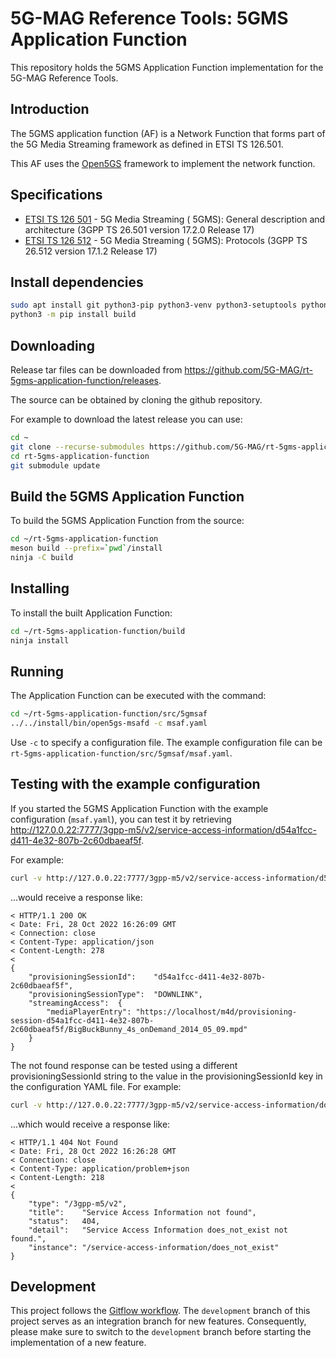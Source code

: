 # 5G-MAG Reference Tools: 5GMS Application Function

This repository holds the 5GMS Application Function implementation for the 5G-MAG Reference Tools.

## Introduction

The 5GMS application function (AF) is a Network Function that forms part of the 5G Media Streaming framework as defined
in ETSI TS 126.501.

This AF uses the [Open5GS](https://open5gs.org/) framework to implement the network function.

## Specifications

* [ETSI TS 126 501](https://portal.etsi.org/webapp/workprogram/Report_WorkItem.asp?WKI_ID=66447) - 5G Media Streaming (
  5GMS): General description and architecture (3GPP TS 26.501 version 17.2.0 Release 17)
* [ETSI TS 126 512](https://portal.etsi.org/webapp/workprogram/Report_WorkItem.asp?WKI_ID=66919) - 5G Media Streaming (
  5GMS): Protocols (3GPP TS 26.512 version 17.1.2 Release 17)

## Install dependencies

```bash
sudo apt install git python3-pip python3-venv python3-setuptools python3-wheel ninja-build build-essential flex bison git libsctp-dev libgnutls28-dev libgcrypt-dev libssl-dev libidn11-dev libmongoc-dev libbson-dev libyaml-dev libnghttp2-dev libmicrohttpd-dev libcurl4-gnutls-dev libnghttp2-dev libtins-dev libtalloc-dev meson curl
python3 -m pip install build
```

## Downloading

Release tar files can be downloaded from <https://github.com/5G-MAG/rt-5gms-application-function/releases>.

The source can be obtained by cloning the github repository.

For example to download the latest release you can use:

```bash
cd ~
git clone --recurse-submodules https://github.com/5G-MAG/rt-5gms-application-function.git
cd rt-5gms-application-function
git submodule update
```

## Build the 5GMS Application Function

To build the 5GMS Application Function from the source:

```bash
cd ~/rt-5gms-application-function
meson build --prefix=`pwd`/install
ninja -C build
```

## Installing

To install the built Application Function:

```bash
cd ~/rt-5gms-application-function/build
ninja install
```

## Running

The Application Function can be executed with the command:

```bash
cd ~/rt-5gms-application-function/src/5gmsaf
../../install/bin/open5gs-msafd -c msaf.yaml
```

Use `-c` to specify a configuration file. The example configuration file can
be `rt-5gms-application-function/src/5gmsaf/msaf.yaml`.

## Testing with the example configuration

If you started the 5GMS Application Function with the example configuration (`msaf.yaml`), you can test it by retrieving
http://127.0.0.22:7777/3gpp-m5/v2/service-access-information/d54a1fcc-d411-4e32-807b-2c60dbaeaf5f.

For example:

```bash
curl -v http://127.0.0.22:7777/3gpp-m5/v2/service-access-information/d54a1fcc-d411-4e32-807b-2c60dbaeaf5f
```

...would receive a response like:

```
< HTTP/1.1 200 OK
< Date: Fri, 28 Oct 2022 16:26:09 GMT
< Connection: close
< Content-Type: application/json
< Content-Length: 278
< 
{
	"provisioningSessionId":	"d54a1fcc-d411-4e32-807b-2c60dbaeaf5f",
	"provisioningSessionType":	"DOWNLINK",
	"streamingAccess":	{
		"mediaPlayerEntry":	"https://localhost/m4d/provisioning-session-d54a1fcc-d411-4e32-807b-2c60dbaeaf5f/BigBuckBunny_4s_onDemand_2014_05_09.mpd"
	}
}
```

The not found response can be tested using a different provisioningSessionId string to the value in the
provisioningSessionId key in the configuration YAML file. For example:

```bash
curl -v http://127.0.0.22:7777/3gpp-m5/v2/service-access-information/does_not_exist
```

...which would receive a response like:

```
< HTTP/1.1 404 Not Found
< Date: Fri, 28 Oct 2022 16:26:28 GMT
< Connection: close
< Content-Type: application/problem+json
< Content-Length: 218
< 
{
	"type":	"/3gpp-m5/v2",
	"title":	"Service Access Information not found",
	"status":	404,
	"detail":	"Service Access Information does_not_exist not found.",
	"instance":	"/service-access-information/does_not_exist"
}
```

## Development

This project follows
the [Gitflow workflow](https://www.atlassian.com/git/tutorials/comparing-workflows/gitflow-workflow). The
`development` branch of this project serves as an integration branch for new features. Consequently, please make sure to
switch to the `development` branch before starting the implementation of a new feature.
